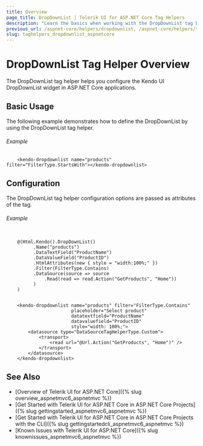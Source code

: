 ```yaml
---
title: Overview
page_title: DropDownList | Telerik UI for ASP.NET Core Tag Helpers
description: "Learn the basics when working with the DropDownList tag helper for ASP.NET Core (MVC 6 or ASP.NET Core MVC)."
previous_url: /aspnet-core/helpers/dropdownlist, /aspnet-core/helpers/tag-helpers/dropdownlist
slug: taghelpers_dropdownlist_aspnetcore
---
```


# DropDownList Tag Helper Overview

The DropDownList tag helper helps you configure the Kendo UI DropDownList widget in ASP.NET Core applications.

## Basic Usage

The following example demonstrates how to define the DropDownList by using the DropDownList tag helper.

###### Example

        <kendo-dropdownlist name="products" filter="FilterType.StartsWith"></kendo-dropdownlist>

## Configuration

The DropDownList tag helper configuration options are passed as attributes of the tag.

###### Example

```tab-cshtml

    @(Html.Kendo().DropDownList()
          .Name("products")
          .DataTextField("ProductName")
          .DataValueField("ProductID")
          .HtmlAttributes(new { style = "width:100%;" })
          .Filter(FilterType.Contains)
          .DataSource(source => source
              .Read(read => read.Action("GetProducts", "Home"))
          )
    )
```
```tab-tagHelper

    <kendo-dropdownlist name="products" filter="FilterType.Contains"
                        placeholder="Select product"
                        datatextfield="ProductName"
                        datavaluefield="ProductID"
                        style="width: 100%;">
        <datasource type="DataSourceTagHelperType.Custom">
            <transport>
                <read url="@Url.Action("GetProducts", "Home")" />
            </transport>
        </datasource>
    </kendo-dropdownlist>
```

## See Also

* [Overview of Telerik UI for ASP.NET Core]({% slug overview_aspnetmvc6_aspnetmvc %})
* [Get Started with Telerik UI for ASP.NET Core in ASP.NET Core Projects]({% slug gettingstarted_aspnetmvc6_aspnetmvc %})
* [Get Started with Telerik UI for ASP.NET Core in ASP.NET Core Projects with the CLI]({% slug gettingstartedcli_aspnetmvc6_aspnetmvc %})
* [Known Issues with Telerik UI for ASP.NET Core]({% slug knownissues_aspnetmvc6_aspnetmvc %})
